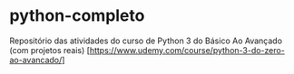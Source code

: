 # python-completo
Repositório das atividades do curso de Python 3 do Básico Ao Avançado (com projetos reais) [https://www.udemy.com/course/python-3-do-zero-ao-avancado/]
